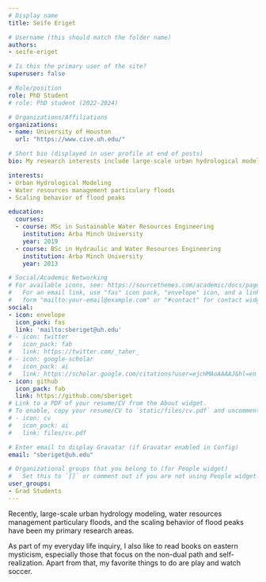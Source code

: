 ```yaml
---
# Display name
title: Seife Eriget

# Username (this should match the folder name)
authors:
- seife-eriget

# Is this the primary user of the site?
superuser: false

# Role/position
role: PhD Student
# role: PhD student (2022-2024)

# Organizations/Affiliations
organizations:
- name: University of Houston
  url: "https://www.cive.uh.edu/"

# Short bio (displayed in user profile at end of posts)
bio: My research interests include large-scale urban hydrological modeling, peak flood analysis, and water resources management.

interests:
- Urban Hydrological Modeling
- Water resources management particulary floods
- Scaling behavior of flood peaks

education:
  courses:
  - course: MSc in Sustainable Water Resources Engineering
    institution: Arba Minch University
    year: 2019
  - course: BSc in Hydraulic and Water Resources Engineering
    institution: Arba Minch University
    year: 2013

# Social/Academic Networking
# For available icons, see: https://sourcethemes.com/academic/docs/page-builder/#icons
#   For an email link, use "fas" icon pack, "envelope" icon, and a link in the
#   form "mailto:your-email@example.com" or "#contact" for contact widget.
social:
- icon: envelope
  icon_pack: fas
  link: 'mailto:sberiget@uh.edu'
# - icon: twitter
#   icon_pack: fab
#   link: https://twitter.com/_taher_
# - icon: google-scholar
#   icon_pack: ai
#   link: https://scholar.google.com/citations?user=ejcHMAoAAAAJ&hl=en
- icon: github
  icon_pack: fab
  link: https://github.com/sberiget
# Link to a PDF of your resume/CV from the About widget.
# To enable, copy your resume/CV to `static/files/cv.pdf` and uncomment the lines below.
# - icon: cv
#   icon_pack: ai
#   link: files/cv.pdf

# Enter email to display Gravatar (if Gravatar enabled in Config)
email: "sberiget@uh.edu"

# Organizational groups that you belong to (for People widget)
#   Set this to `[]` or comment out if you are not using People widget.
user_groups:
- Grad Students
---
```


Recently, large-scale urban hydrology modeling, water resources management particulary floods, and the scaling behavior of flood peaks have been my primary research areas.

As part of my everyday life inquiry, I also like to read books on eastern mysticism, especially those that focus on the non-dual path and self-realization. Apart from that, my favorite things to do are play and watch soccer.

